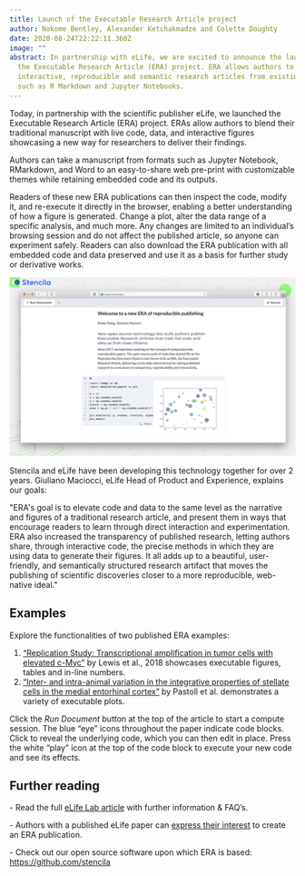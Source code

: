 ```yaml
---
title: Launch of the Executable Research Article project
author: Nokome Bentley, Alexander Ketchakmadze and Colette Doughty
date: 2020-08-24T22:22:11.360Z
image: ""
abstract: In partnership with eLife, we are excited to announce the launch of
  the Executable Research Article (ERA) project. ERA allows authors to publish
  interactive, reproducible and semantic research articles from existing formats
  such as R Markdown and Jupyter Notebooks.
---
```

Today, in partnership with the scientific publisher eLife, we launched the Executable Research Article (ERA) project. ERAs allow authors to blend their traditional manuscript with live code, data, and interactive figures showcasing a new way for researchers to deliver their findings. 

Authors can take a manuscript from formats such as Jupyter Notebook, RMarkdown, and Word to an easy-to-share web pre-print with customizable themes while retaining embedded code and its outputs.

Readers of these new ERA publications can then inspect the code, modify it, and re-execute it directly in the browser, enabling a better understanding of how a figure is generated. Change a plot, alter the data range of a specific analysis, and much more. Any changes are limited to an individual’s browsing session and do not affect the published article, so anyone can experiment safely. Readers can also download the ERA publication with all embedded code and data preserved and use it as a basis for further study or derivative works.

![](executable-document-screenshot.png)

Stencila and eLife have been developing this technology together for over 2 years. Giuliano Maciocci, eLife Head of Product and Experience, explains our goals:

"ERA's goal is to elevate code and data to the same level as the narrative and figures of a traditional research article, and present them in ways that encourage readers to learn through direct interaction and experimentation. ERA also increased the transparency of published research, letting authors share, through interactive code, the precise methods in which they are using data to generate their figures. It all adds up to a beautiful, user-friendly, and semantically structured research artifact that moves the publishing of scientific discoveries closer to a more reproducible, web-native ideal."

## Examples

Explore the functionalities of two published ERA examples:

1. [“Replication Study: Transcriptional amplification in tumor cells with elevated c-Myc”](https://elifesciences.org/articles/30274) by Lewis et al., 2018 showcases executable figures, tables and in-line numbers.
2. [“Inter- and intra-animal variation in the integrative properties of stellate cells in the medial entorhinal cortex”](https://elifesciences.org/articles/52258/executable) by Pastoll et al. demonstrates a variety of executable plots.

Click the *Run Document* button at the top of the article to start a compute session. The blue “eye” icons throughout the paper indicate code blocks. Click to reveal the underlying code, which you can then edit in place. Press the white “play” icon at the top of the code block to execute your new code and see its effects.

## Further reading

\- Read the full [eLife Lab article](https://elifesciences.org/labs/dc5acbde/welcome-to-a-new-era-of-reproducible-publishing) with further information & FAQ’s.

\- Authors with a published eLife paper can [express their interest](https://crm.elifesciences.org/crm/ERA-InterestForm) to create an ERA publication.

\- Check out our open source software upon which ERA is based: <https://github.com/stencila>